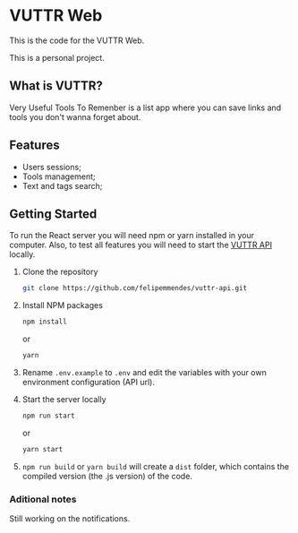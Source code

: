 # VUTTR Web

This is the code for the VUTTR Web.

This is a personal project.

## What is VUTTR?

Very Useful Tools To Remenber is a list app where you can save links and tools you don't wanna forget about.

## Features

- Users sessions;
- Tools management;
- Text and tags search;

## Getting Started

To run the React server you will need npm or yarn installed in your computer. Also, to test all features you will need to start the [VUTTR API](https://github.com/felipemmendes/vuttr-api) locally.

1. Clone the repository
   ```sh
   git clone https://github.com/felipemmendes/vuttr-api.git
   ```
2. Install NPM packages

   ```sh
   npm install
   ```

   or

   ```sh
   yarn
   ```

3. Rename `.env.example` to `.env` and edit the variables with your own environment configuration (API url).

4. Start the server locally

   ```sh
   npm run start
   ```

   or

   ```sh
   yarn start
   ```

6. `npm run build` or `yarn build` will create a `dist` folder, which contains the compiled version (the .js version) of the code.

### Aditional notes

Still working on the notifications.
